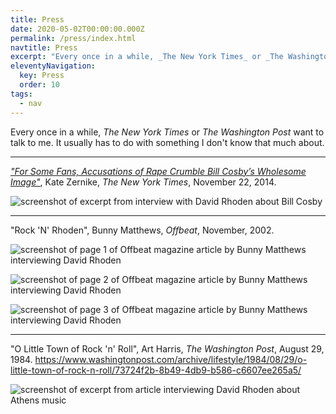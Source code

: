 ```yaml
---
title: Press
date: 2020-05-02T00:00:00.000Z
permalink: /press/index.html
navtitle: Press
excerpt: "Every once in a while, _The New York Times_ or _The Washington Post_ want to talk to me. It usually has to do with something I don't know that much about."
eleventyNavigation:
  key: Press
  order: 10
tags:
  - nav
---
```


Every once in a while, _The New York Times_ or _The Washington Post_ want to talk to me. It usually has to do with something I don't know that much about.

---

*["For Some Fans, Accusations of Rape Crumble Bill Cosby’s Wholesome Image"](https://www.nytimes.com/2014/11/23/arts/bill-cosby.html)*, Kate Zernike, _The New York Times_, November 22, 2014.


![screenshot of excerpt from interview with David Rhoden about Bill Cosby](/static/img/press/cosby-article-screenshot.png)

---

"Rock 'N' Rhoden", Bunny Matthews, _Offbeat_, November, 2002.

![screenshot of page 1 of Offbeat magazine article by Bunny Matthews interviewing David Rhoden](/static/img/press/disndatoffbeatarticlep1.jpg)

![screenshot of page 2 of Offbeat magazine article by Bunny Matthews interviewing David Rhoden](/static/img/press/disndatoffbeatarticlep2.jpg)

![screenshot of page 3 of Offbeat magazine article by Bunny Matthews interviewing David Rhoden](/static/img/press/disndatoffbeatarticlep3.jpg)

---

"O Little Town of Rock 'n' Roll", Art Harris, _The Washington Post_, August 29, 1984.
https://www.washingtonpost.com/archive/lifestyle/1984/08/29/o-little-town-of-rock-n-roll/73724f2b-8b49-4db9-b586-c6607ee265a5/

![screenshot of excerpt from article interviewing David Rhoden about Athens music](/static/img/press/athens-article-screenshot.png)



